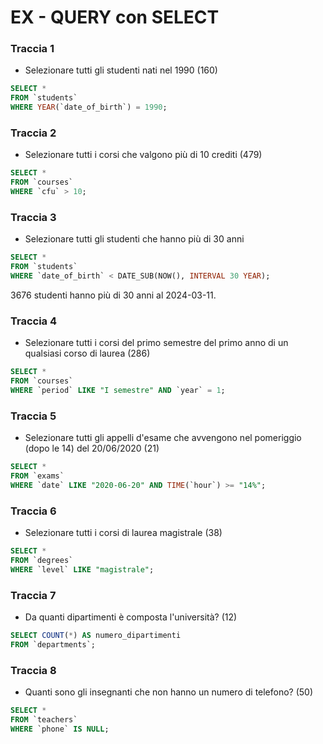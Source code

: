 # EX - QUERY con SELECT

### Traccia 1

- Selezionare tutti gli studenti nati nel 1990 (160)

```sql
SELECT *
FROM `students`
WHERE YEAR(`date_of_birth`) = 1990;
```

### Traccia 2

- Selezionare tutti i corsi che valgono più di 10 crediti (479)

```sql
SELECT *
FROM `courses`
WHERE `cfu` > 10;
```

### Traccia 3

- Selezionare tutti gli studenti che hanno più di 30 anni

```sql
SELECT *
FROM `students`
WHERE `date_of_birth` < DATE_SUB(NOW(), INTERVAL 30 YEAR);
```

3676 studenti hanno più di 30 anni al 2024-03-11.

### Traccia 4

- Selezionare tutti i corsi del primo semestre del primo anno di un qualsiasi corso di laurea (286)

```sql
SELECT *
FROM `courses`
WHERE `period` LIKE "I semestre" AND `year` = 1;
```

### Traccia 5

- Selezionare tutti gli appelli d'esame che avvengono nel pomeriggio (dopo le 14) del 20/06/2020 (21)

```sql
SELECT *
FROM `exams`
WHERE `date` LIKE "2020-06-20" AND TIME(`hour`) >= "14%";
```

### Traccia 6

- Selezionare tutti i corsi di laurea magistrale (38)

```sql
SELECT *
FROM `degrees`
WHERE `level` LIKE "magistrale";
```

### Traccia 7

- Da quanti dipartimenti è composta l'università? (12)

```sql
SELECT COUNT(*) AS numero_dipartimenti
FROM `departments`;
```

### Traccia 8

- Quanti sono gli insegnanti che non hanno un numero di telefono? (50)

```sql
SELECT *
FROM `teachers`
WHERE `phone` IS NULL;
```
